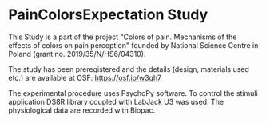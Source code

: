# PainColorsExpectation Study

This Study is a part of the project "Colors of pain. Mechanisms of the effects of colors on pain perception" founded by National Science Centre in Poland (grant no. 2019/35/N/HS6/04310).

The study has been preregistered and the details (design, materials used etc.) are available at OSF: https://osf.io/w3qh7

The experimental procedure uses PsychoPy software. To control the stimuli application DS8R library coupled with LabJack U3 was used. The physiological data are recorded with Biopac.
